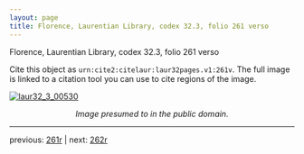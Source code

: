 ```yaml
---
layout: page
title: Florence, Laurentian Library, codex 32.3, folio 261 verso
---
```


Florence, Laurentian Library, codex 32.3, folio 261 verso

Cite this object as `urn:cite2:citelaur:laur32pages.v1:261v`.  The full image is linked to a citation tool you can use to cite regions of the image.

[![laur32_3_00530](http://www.homermultitext.org/iipsrv?IIIF=/project/homer/pyramidal/deepzoom/citelaur/laur32imgs/v1/laur32_3_00530.tif/full/800,/0/default.jpg)](http://www.homermultitext.org/ict2/?urn=urn:cite2:citelaur:laur32imgs.v1:laur32_3_00530) 

<p style="text-align: center; font-style: italic;">Image presumed to in the public domain.</p>

---

previous: [261r](../261r/) | next: [262r](../262r/)